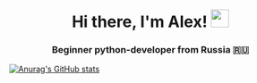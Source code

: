 <h1 align="center">Hi there, I'm Alex!
<img src="https://github.com/blackcater/blackcater/raw/main/images/Hi.gif" height="32"/></h1>
<h3 align="center">Beginner python-developer from Russia 🇷🇺</h3>

<!--
**Krushovice/Krushovice** is a ✨ _special_ ✨ repository because its `README.md` (this file) appears on your GitHub profile.

Here are some ideas to get you started:

- 🔭 I’m currently working on ...
- 🌱 I’m currently learning ...
- 👯 I’m looking to collaborate on ...
- 🤔 I’m looking for help with ...
- 💬 Ask me about ...
- 📫 How to reach me: ...
- 😄 Pronouns: ...
- ⚡ Fun fact: ...
-->

[![Anurag's GitHub stats](https://github-readme-stats.vercel.app/api?username=Krushovice)](https://github.com/Krushovice/github-readme-stats)

